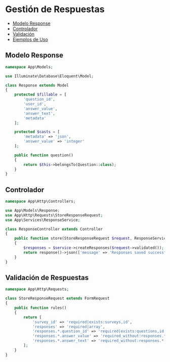 # Gestión de Respuestas

- [Modelo Response](#response-model)
- [Controlador](#controller)
- [Validación](#validation)
- [Ejemplos de Uso](#usage)

<a name="response-model"></a>
## Modelo Response

```php
namespace App\Models;

use Illuminate\Database\Eloquent\Model;

class Response extends Model
{
    protected $fillable = [
        'question_id',
        'user_id',
        'answer_value',
        'answer_text',
        'metadata'
    ];

    protected $casts = [
        'metadata' => 'json',
        'answer_value' => 'integer'
    ];

    public function question()
    {
        return $this->belongsTo(Question::class);
    }
}
```

<a name="controller"></a>
## Controlador

```php
namespace App\Http\Controllers;

use App\Models\Response;
use App\Http\Requests\StoreResponseRequest;
use App\Services\ResponseService;

class ResponseController extends Controller
{
    public function store(StoreResponseRequest $request, ResponseService $service)
    {
        $responses = $service->createResponses($request->validated());
        return response()->json(['message' => 'Responses saved successfully']);
    }
}
```

<a name="validation"></a>
## Validación de Respuestas

```php
namespace App\Http\Requests;

class StoreResponseRequest extends FormRequest
{
    public function rules()
    {
        return [
            'survey_id' => 'required|exists:surveys,id',
            'responses' => 'required|array',
            'responses.*.question_id' => 'required|exists:questions,id',
            'responses.*.answer_value' => 'required_without:responses.*.answer_text',
            'responses.*.answer_text' => 'required_without:responses.*.answer_value'
        ];
    }
}
```